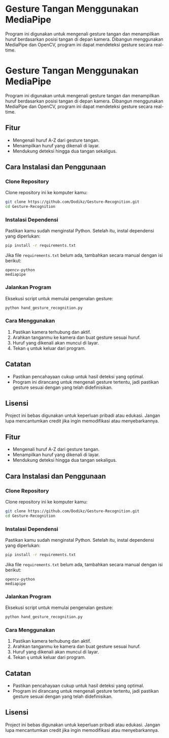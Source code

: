 # Gesture Tangan Menggunakan MediaPipe

Program ini digunakan untuk mengenali gesture tangan dan menampilkan huruf berdasarkan posisi tangan di depan kamera. Dibangun menggunakan MediaPipe dan OpenCV, program ini dapat mendeteksi gesture secara real-time.
# Gesture Tangan Menggunakan MediaPipe

Program ini digunakan untuk mengenali gesture tangan dan menampilkan huruf berdasarkan posisi tangan di depan kamera. Dibangun menggunakan MediaPipe dan OpenCV, program ini dapat mendeteksi gesture secara real-time.

## Fitur

- Mengenali huruf A-Z dari gesture tangan.
- Menampilkan huruf yang dikenali di layar.
- Mendukung deteksi hingga dua tangan sekaligus.

## Cara Instalasi dan Penggunaan

### Clone Repository

Clone repository ini ke komputer kamu:

```bash
git clone https://github.com/Dodikz/Gesture-Recognition.git
cd Gesture-Recognition
```

### Instalasi Dependensi

Pastikan kamu sudah menginstal Python. Setelah itu, instal dependensi yang diperlukan:

```bash
pip install -r requirements.txt
```

Jika file `requirements.txt` belum ada, tambahkan secara manual dengan isi berikut:

```
opencv-python
mediapipe
```

### Jalankan Program

Eksekusi script untuk memulai pengenalan gesture:

```bash
python hand_gesture_recognition.py
```

### Cara Menggunakan

1. Pastikan kamera terhubung dan aktif.
2. Arahkan tanganmu ke kamera dan buat gesture sesuai huruf.
3. Huruf yang dikenali akan muncul di layar.
4. Tekan `q` untuk keluar dari program.

## Catatan

- Pastikan pencahayaan cukup untuk hasil deteksi yang optimal.
- Program ini dirancang untuk mengenali gesture tertentu, jadi pastikan gesture sesuai dengan yang telah didefinisikan.

## Lisensi

Project ini bebas digunakan untuk keperluan pribadi atau edukasi. Jangan lupa mencantumkan credit jika ingin memodifikasi atau menyebarkannya.
## Fitur

- Mengenali huruf A-Z dari gesture tangan.
- Menampilkan huruf yang dikenali di layar.
- Mendukung deteksi hingga dua tangan sekaligus.

## Cara Instalasi dan Penggunaan

### Clone Repository

Clone repository ini ke komputer kamu:

```bash
git clone https://github.com/Dodikz/Gesture-Recognition.git
cd Gesture-Recognition
```

### Instalasi Dependensi

Pastikan kamu sudah menginstal Python. Setelah itu, instal dependensi yang diperlukan:

```bash
pip install -r requirements.txt
```

Jika file `requirements.txt` belum ada, tambahkan secara manual dengan isi berikut:

```
opencv-python
mediapipe
```

### Jalankan Program

Eksekusi script untuk memulai pengenalan gesture:

```bash
python hand_gesture_recognition.py
```

### Cara Menggunakan

1. Pastikan kamera terhubung dan aktif.
2. Arahkan tanganmu ke kamera dan buat gesture sesuai huruf.
3. Huruf yang dikenali akan muncul di layar.
4. Tekan `q` untuk keluar dari program.

## Catatan

- Pastikan pencahayaan cukup untuk hasil deteksi yang optimal.
- Program ini dirancang untuk mengenali gesture tertentu, jadi pastikan gesture sesuai dengan yang telah didefinisikan.

## Lisensi

Project ini bebas digunakan untuk keperluan pribadi atau edukasi. Jangan lupa mencantumkan credit jika ingin memodifikasi atau menyebarkannya.
